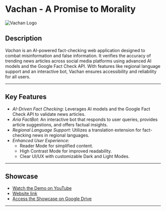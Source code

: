 # Vachan - A Promise to Morality

![Vachan Logo](https://pplx-res.cloudinary.com/image/upload/v1741530815/user_uploads/vaFaoCPkzLeSSgE/vachan_logo-removebg-preview.jpg)

## Description
*Vachan* is an AI-powered fact-checking web application designed to combat misinformation and false information. It verifies the accuracy of trending news articles across social media platforms using advanced AI models and the Google Fact Check API. With features like regional language support and an interactive bot, Vachan ensures accessibility and reliability for all users.

---

## Key Features

- *AI-Driven Fact Checking*: Leverages AI models and the Google Fact Check API to validate news articles.
- *Aria FactBot*: An interactive bot that responds to user queries, provides article suggestions, and offers factual insights.
- *Regional Language Support*: Utilizes a translation extension for fact-checking news in regional languages.
- *Enhanced User Experience*:
  - Reader Mode for simplified content.
  - High Contrast Mode for improved readability.
  - Clear UI/UX with customizable Dark and Light Modes.

---

## Showcase
- [Watch the Demo on YouTube](https://www.youtube.com/watch?v=7WnDl5LnKYM)
- [Website link](https://vachan1.vercel.app/landing)
- [Access the Showcase on Google Drive](https://docs.google.com/document/d/12Ui5P7V_IKEE48oMk26jVxyz3WOu45P6nb2Q6LjmrG0/edit?usp=sharing)

---
